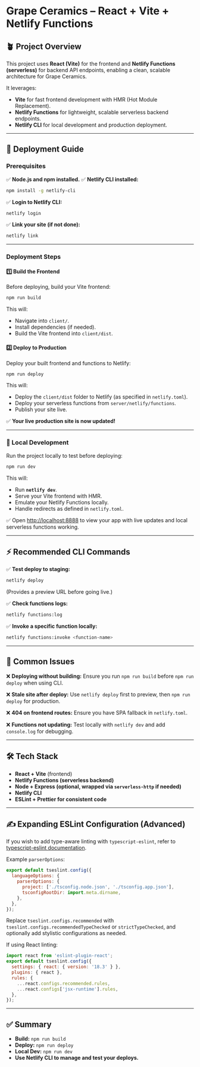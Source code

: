 # Grape Ceramics – React + Vite + Netlify Functions

## 🪴 Project Overview

This project uses **React (Vite)** for the frontend and **Netlify Functions (serverless)** for backend API endpoints, enabling a clean, scalable architecture for Grape Ceramics.

It leverages:

- **Vite** for fast frontend development with HMR (Hot Module Replacement).
- **Netlify Functions** for lightweight, scalable serverless backend endpoints.
- **Netlify CLI** for local development and production deployment.

---

## 🚀 Deployment Guide

### Prerequisites

✅ **Node.js and npm installed.**
✅ **Netlify CLI installed:**

```bash
npm install -g netlify-cli
```

✅ **Login to Netlify CLI:**

```bash
netlify login
```

✅ **Link your site (if not done):**

```bash
netlify link
```

---

### Deployment Steps

#### 1️⃣ Build the Frontend

Before deploying, build your Vite frontend:

```bash
npm run build
```

This will:

- Navigate into `client/`.
- Install dependencies (if needed).
- Build the Vite frontend into `client/dist`.

#### 2️⃣ Deploy to Production

Deploy your built frontend and functions to Netlify:

```bash
npm run deploy
```

This will:

- Deploy the `client/dist` folder to Netlify (as specified in `netlify.toml`).
- Deploy your serverless functions from `server/netlify/functions`.
- Publish your site live.

✅ **Your live production site is now updated!**

---

### 🧪 Local Development

Run the project locally to test before deploying:

```bash
npm run dev
```

This will:

- Run **`netlify dev`**.
- Serve your Vite frontend with HMR.
- Emulate your Netlify Functions locally.
- Handle redirects as defined in `netlify.toml`.

✅ Open [http://localhost:8888](http://localhost:8888) to view your app with live updates and local serverless functions working.

---

## ⚡ Recommended CLI Commands

✅ **Test deploy to staging:**

```bash
netlify deploy
```

(Provides a preview URL before going live.)

✅ **Check functions logs:**

```bash
netlify functions:log
```

✅ **Invoke a specific function locally:**

```bash
netlify functions:invoke <function-name>
```

---

## 🩶 Common Issues

❌ **Deploying without building:** Ensure you run `npm run build` before `npm run deploy` when using CLI.

❌ **Stale site after deploy:** Use `netlify deploy` first to preview, then `npm run deploy` for production.

❌ **404 on frontend routes:** Ensure you have SPA fallback in `netlify.toml`.

❌ **Functions not updating:** Test locally with `netlify dev` and add `console.log` for debugging.

---

## 🛠 Tech Stack

- **React + Vite** (frontend)
- **Netlify Functions (serverless backend)**
- **Node + Express (optional, wrapped via `serverless-http` if needed)**
- **Netlify CLI**
- **ESLint + Prettier for consistent code**

---

## ✍️ Expanding ESLint Configuration (Advanced)

If you wish to add type-aware linting with `typescript-eslint`, refer to [typescript-eslint documentation](https://typescript-eslint.io/).

Example `parserOptions`:

```js
export default tseslint.config({
  languageOptions: {
    parserOptions: {
      project: ['./tsconfig.node.json', './tsconfig.app.json'],
      tsconfigRootDir: import.meta.dirname,
    },
  },
});
```

Replace `tseslint.configs.recommended` with `tseslint.configs.recommendedTypeChecked` or `strictTypeChecked`, and optionally add stylistic configurations as needed.

If using React linting:

```js
import react from 'eslint-plugin-react';
export default tseslint.config({
  settings: { react: { version: '18.3' } },
  plugins: { react },
  rules: {
    ...react.configs.recommended.rules,
    ...react.configs['jsx-runtime'].rules,
  },
});
```

---

## ✅ Summary

- **Build:** `npm run build`
- **Deploy:** `npm run deploy`
- **Local Dev:** `npm run dev`
- **Use Netlify CLI to manage and test your deploys.**
